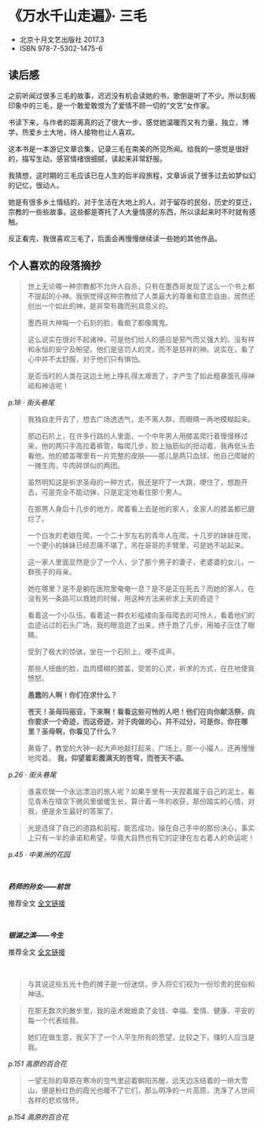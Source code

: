 # 《万水千山走遍》· 三毛

* 北京十月文艺出版社 2017.3
* ISBN 978-7-5302-1475-6

## 读后感

之前听闻过很多三毛的故事，迟迟没有机会读她的书，歌倒是听了不少。所以刻板印象中的三毛，是一个敢爱敢恨为了爱情不顾一切的“文艺”女作家。

书读下来，与作者的距离真的近了很大一步。感觉她温暖而又有力量，独立，博学，热爱乡土大地，待人接物也让人喜欢。

这本书是一本游记文章合集，记录三毛在南美的所见所闻。给我的一感觉是很好的，描写生动，感官情绪很细腻，读起来非常舒服。

我猜想，这时期的三毛应该已在人生的后半段旅程，文章诉说了很多过去如梦似幻的记忆，很动人。

她是有很多乡土情结的，对于生活在大地上的人，对于留存的民俗，历史的变迁，宗教的一些些故事。这些都是寄托了人大量情感的东西，所以读起来时不时就有感触。

反正看完，我很喜欢三毛了，后面会再慢慢继续读一些她的其他作品。

## 个人喜欢的段落摘抄

> 世上无论哪一种宗教都不允许人自杀，只有在墨西哥发现了这么一个书上都不提起的小神。我倒觉得这种宗教给了人类最大的尊重和意志自由，居然还创出一个如此的神，是非常有趣而别具意义的。
> 
> 墨西哥大神每一个石刻的脸，看痴了都像魔鬼。
> 
> 这么说实在很对不起诸神，可是他们给人的感应是邪气而又强大的。没有祥和永恒的安宁及盼望。他们是惩罚人的灵，而不是慈祥的神。说实在，看了心中并不太舒服，对于他们只有惧怕。
> 
> 是否当时的人类在这边土地上挣扎得太艰苦了，才产生了如此粗暴面孔得神祗和神话呢！

_p.18 · 街头巷尾_


> 我独自走开去了，想去广场透透气，走不离人群，而眼睛一再地模糊起来。
> 
> 那边石阶上，在许多行路的人里面，一个中年男人用膝盖爬行着慢慢移过来，他的两只手高拉着裤管，每爬几步，脸上抽筋似的扭动着，我再低头去看他，他的膝盖哪里有一片完整的皮肤——那儿是两只血球，他自己爬破的一摊生肉，牛肉碎饼似的两团。
> 
> 虽然明知这是祈求圣母的一种方式，我还是吓了一大跳，哽住了，想跑开去，可是完全不能动弹，只是定定地看住那个男人。
> 
> 在那男人身后十几步的地方，爬着看上去是他的家人，全家人的膝盖都已磨烂了。
> 
> 一个白发的老娘在爬，一个二十岁左右的青年人在爬，十几岁的妹妹在爬，一个更小的妹妹已经忍痛不堪了，吊在哥哥的手臂里，可是她不站起来。
> 
> 这一家人里面显然是少了一个人，少了那个男子的妻子，老婆婆的女儿，一群孩子的母亲。
> 
> 她在哪里？是不是躺在医院里奄奄一息？是不是正在死去？而她的家人，在没有另一条路可以救她的时候，用这种方法来祈求上天的奇迹？
> 
> 看着这一个小队伍，看着这一群衣衫褴褛向圣母爬去的可怜人，看着他们的血迹沾过的石头广场，我的眼泪逬了出来，终于跑了几步，用袖子压住了眼睛。
> 
> 受到了极大的惊骇，坐在一个石阶上，哽不成声。
> 
> 那些人扭曲的脸，血肉模糊的膝盖，受苦的心灵，祈求的方式，在在地使我愤怒。
> 
> **愚蠢的人啊！你们在求什么？**
> 
> **苍天！圣母玛丽亚，下来啊！看看这些可怜的人吧！他们在向你献活祭，向你要求一个奇迹，而这奇迹，对于肉做的心，并不过分，可是你，你在哪里？圣母啊，你看见了什么？**
> 
> 黄昏了，教堂的大钟一起大声地敲打起来，广场上，那一小撮人，还再慢慢地爬着。
> **我，仰望着彩霞满天的苍穹，而苍天不语。**

_p.26 · 街头巷尾_

> 谁喜欢做一个永远漂泊的旅人呢？如果手里有一天捏着属于自己的泥土，看见青禾在晴空下微风里缓缓生长，算计着一年的收获，那份踏实的心情，对我，便是余生最好的答案了。

> 光是选择了自己的道路和前程，能否成功，操在自己手中的那份决心，事实上只有一半的承诺和希望，毕竟大自然也有它的定律在左右着人的命运呢！

_p.45 · 中美洲的花园_

<br/>

_**药师的孙女——前世**_

推荐全文 [全文链接](http://www.ccview.net/htm/xiandai/wen/chenmaoping091.htm)

<br/>

_**银湖之滨——今生**_

推荐全文 [全文链接](http://www.ccview.net/htm/xiandai/wen/chenmaoping092.htm)

<br/>


> 与其说这些五光十色的摊子是一份迷信，步入将它们视为一份珍贵的民俗和神话。

> 在那无数次的散步里，我的巫术嬷嬷卖了金钱、幸福、爱情、健康、平安的每一个代表给我。
> 
> 她们在做生意，我买下了一个人平生所有的愿望，比较之下，赚的人应当是我。

_p.151 高原的百合花_


> 一望无际的草原在寒冷的空气里迎着朝阳苏醒，远天边冻结着的一排大雪山，便是粉红色的霞光也暖不了它们，那么明净的一片高原，洗净了人世间各样的悲欢情怀。

_p.154 高原的百合花_
